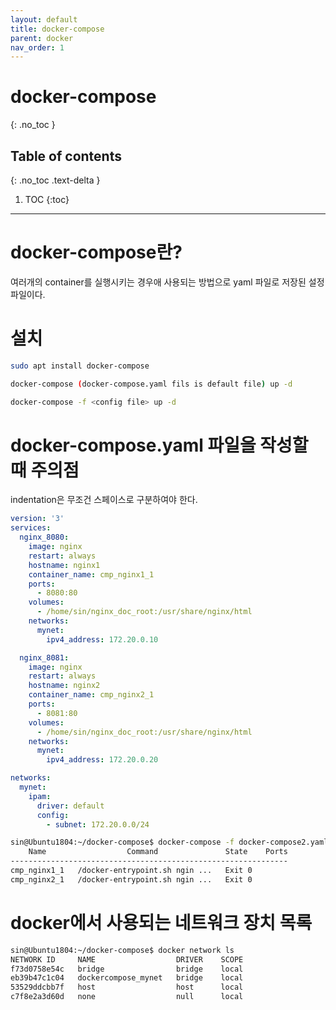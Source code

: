 ```yaml
---
layout: default
title: docker-compose
parent: docker
nav_order: 1
---
```


# docker-compose
{: .no_toc }

## Table of contents
{: .no_toc .text-delta }

1. TOC
{:toc}

---



# docker-compose란?
여러개의 container를 실행시키는 경우애 사용되는 방법으로 yaml 파일로 저장된 설정 파일이다.

# 설치
```bash
sudo apt install docker-compose
````



```bash
docker-compose (docker-compose.yaml fils is default file) up -d

docker-compose -f <config file> up -d
```


# docker-compose.yaml 파일을 작성할 때 주의점
indentation은 무조건 스페이스로 구분하여야 한다.

```yaml
version: '3'
services:
  nginx_8080:
    image: nginx
    restart: always
    hostname: nginx1
    container_name: cmp_nginx1_1
    ports:
      - 8080:80
    volumes:
      - /home/sin/nginx_doc_root:/usr/share/nginx/html 
    networks:
      mynet:
        ipv4_address: 172.20.0.10

  nginx_8081:
    image: nginx
    restart: always
    hostname: nginx2
    container_name: cmp_nginx2_1
    ports:
      - 8081:80
    volumes:
      - /home/sin/nginx_doc_root:/usr/share/nginx/html 
    networks:
      mynet:
        ipv4_address: 172.20.0.20

networks:
  mynet:
    ipam:
      driver: default
      config:
        - subnet: 172.20.0.0/24
```

```bash
sin@Ubuntu1804:~/docker-compose$ docker-compose -f docker-compose2.yaml ps
    Name                  Command               State    Ports
--------------------------------------------------------------
cmp_nginx1_1   /docker-entrypoint.sh ngin ...   Exit 0        
cmp_nginx2_1   /docker-entrypoint.sh ngin ...   Exit 0  
```


# docker에서 사용되는 네트워크 장치 목록

```bash
sin@Ubuntu1804:~/docker-compose$ docker network ls
NETWORK ID     NAME                  DRIVER    SCOPE
f73d0758e54c   bridge                bridge    local
eb39b47c1c04   dockercompose_mynet   bridge    local
53529ddcbb7f   host                  host      local
c7f8e2a3d60d   none                  null      local
```